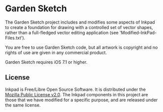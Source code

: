Garden Sketch
==============

The Garden Sketch project includes and modifies some aspects of Inkpad to create a foundation for drawing with a controlled set of vector shapes, rather than a full-fledged vector editing application (see 'Modified-InkPad-Files.txt'). 

You are free to use Garden Sketch code, but all artwork is copyright and no rights of use are given in any commercial product.

Garden Sketch requires iOS 7.1 or higher.

License
-------

Inkpad is Free/Libre Open Source Software. It is distributed under the [Mozilla Public License v2.0](http://mozilla.org/MPL/2.0/). The Inkpad components in this project are those that we have modified for a specific purpose, and are released under the same license.

